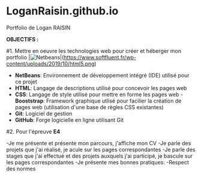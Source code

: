 # LoganRaisin.github.io
 Portfolio de Logan RAISIN
 
 **OBJECTIFS :**
 
 #1. Mettre en oeuvre les technologies web pour créer et héberger mon portfolio
|![Netbeans](https://upload.wikimedia.org/wikipedia/commons/thumb/9/98/Apache_NetBeans_Logo.svg/100px-Apache_NetBeans_Logo.svg.png)|(https://www.softfluent.fr/wp-content/uploads/2019/10/html5.png)
- **NetBeans**: Environnement de développement intégré (IDE) utilisé pour ce projet
- **HTML**: Langage de descriptions utilisé pour concevoir les pages web
- **CSS**: Langage de style utilisé pour mettre en forme les pages web
-**Booststrap**: Framework graphique utlisé pour facilier la création de pages web (utilisation d'une base de règles CSS existantes)
- **Git**: Logiciel de gestion
- **GitHub**: Forge logicielle en ligne utilisant Git

#2. Pour l'épreuve **E4**

-Je me présente et présente mon parcours, j'affiche mon CV
-Je parle des projets que j'ai réalisé, je acule sur les pages correspondantes
-Je parle des stages que j'ai effectué et des projets auxquels j'ai participé, je bascule sur les pages correspondantes
-Je présente mes bonnes pratiques:
 -Respect des normes
